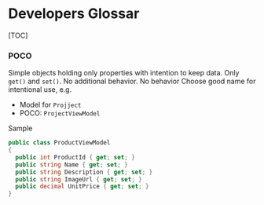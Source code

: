 # Developers Glossar

[TOC]

### POCO

Simple objects holding only properties with intention to keep data.
Only `get()` and `set()`. No additional behavior.
No behavior
Choose good name for intentional use, e.g. 
- Model for `Projject`
- POCO: `ProjectViewModel`

Sample
```c#
public class ProductViewModel 
{
  public int ProductId { get; set; }
  public string Name { get; set; }
  public string Description { get; set; }
  public string ImageUrl { get; set; }
  public decimal UnitPrice { get; set; }
}
```


### 
